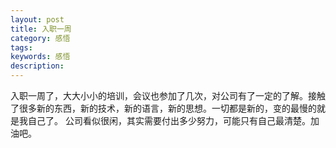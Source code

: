 ```yaml
---
layout: post
title: 入职一周
category: 感悟
tags:
keywords: 感悟
description:
---
```


  入职一周了，大大小小的培训，会议也参加了几次，对公司有了一定的了解。接触了很多新的东西，新的技术，新的语言，新的思想。一切都是新的，变的最慢的就是我自己了。
  公司看似很闲，其实需要付出多少努力，可能只有自己最清楚。加油吧。
